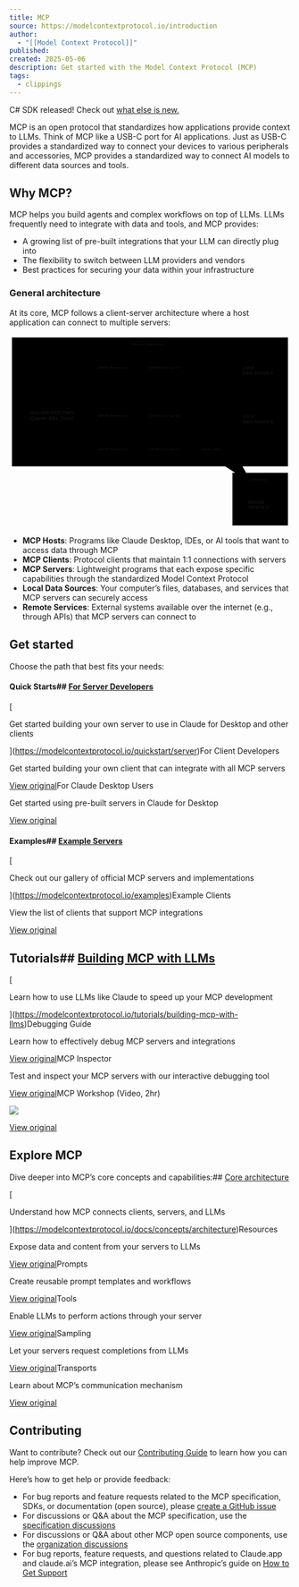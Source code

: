 ```yaml
---
title: MCP
source: https://modelcontextprotocol.io/introduction
author:
  - "[[Model Context Protocol]]"
published: 
created: 2025-05-06
description: Get started with the Model Context Protocol (MCP)
tags:
  - clippings
---
```

C# SDK released! Check out [what else is new.](https://modelcontextprotocol.io/development/updates)

MCP is an open protocol that standardizes how applications provide context to LLMs. Think of MCP like a USB-C port for AI applications. Just as USB-C provides a standardized way to connect your devices to various peripherals and accessories, MCP provides a standardized way to connect AI models to different data sources and tools.

## Why MCP?

MCP helps you build agents and complex workflows on top of LLMs. LLMs frequently need to integrate with data and tools, and MCP provides:

- A growing list of pre-built integrations that your LLM can directly plug into
- The flexibility to switch between LLM providers and vendors
- Best practices for securing your data within your infrastructure

### General architecture

At its core, MCP follows a client-server architecture where a host application can connect to multiple servers:

<svg aria-roledescription="flowchart-v2" role="graphics-document document" viewBox="0 0 877.7890625 601.4139404296875" style="max-width: 877.7890625px;" class="flowchart" xmlns:xlink="http://www.w3.org/1999/xlink" xmlns="http://www.w3.org/2000/svg" width="100%" id="r14"><g><marker orient="auto" markerHeight="8" markerWidth="8" markerUnits="userSpaceOnUse" refY="5" refX="5" viewBox="0 0 10 10" class="marker flowchart-v2" id="r14_flowchart-v2-pointEnd"><path style="stroke-width: 1; stroke-dasharray: 1, 0;" class="arrowMarkerPath" d="M 0 0 L 10 5 L 0 10 z"></path></marker><marker orient="auto" markerHeight="8" markerWidth="8" markerUnits="userSpaceOnUse" refY="5" refX="4.5" viewBox="0 0 10 10" class="marker flowchart-v2" id="r14_flowchart-v2-pointStart"><path style="stroke-width: 1; stroke-dasharray: 1, 0;" class="arrowMarkerPath" d="M 0 5 L 10 10 L 10 0 z"></path></marker><marker orient="auto" markerHeight="11" markerWidth="11" markerUnits="userSpaceOnUse" refY="5" refX="11" viewBox="0 0 10 10" class="marker flowchart-v2" id="r14_flowchart-v2-circleEnd"><circle style="stroke-width: 1; stroke-dasharray: 1, 0;" class="arrowMarkerPath" r="5" cy="5" cx="5"></circle></marker><marker orient="auto" markerHeight="11" markerWidth="11" markerUnits="userSpaceOnUse" refY="5" refX="-1" viewBox="0 0 10 10" class="marker flowchart-v2" id="r14_flowchart-v2-circleStart"><circle style="stroke-width: 1; stroke-dasharray: 1, 0;" class="arrowMarkerPath" r="5" cy="5" cx="5"></circle></marker><marker orient="auto" markerHeight="11" markerWidth="11" markerUnits="userSpaceOnUse" refY="5.2" refX="12" viewBox="0 0 11 11" class="marker cross flowchart-v2" id="r14_flowchart-v2-crossEnd"><path style="stroke-width: 2; stroke-dasharray: 1, 0;" class="arrowMarkerPath" d="M 1,1 l 9,9 M 10,1 l -9,9"></path></marker><marker orient="auto" markerHeight="11" markerWidth="11" markerUnits="userSpaceOnUse" refY="5.2" refX="-1" viewBox="0 0 11 11" class="marker cross flowchart-v2" id="r14_flowchart-v2-crossStart"><path style="stroke-width: 2; stroke-dasharray: 1, 0;" class="arrowMarkerPath" d="M 1,1 l 9,9 M 10,1 l -9,9"></path></marker><g class="root"><g class="clusters"><g data-look="classic" id="Internet" class="cluster"><rect height="164.0664825439453" width="173.4140625" y="429.34747314453125" x="696.375" style=""></rect><g transform="translate(753.859375, 429.34747314453125)" class="cluster-label"><foreignObject height="24" width="58.4453125"><p><span></span></p><p>Internet</p><p></p></foreignObject></g></g><g data-look="classic" id="subGraph0" class="cluster"><rect height="401.34747314453125" width="861.7890625" y="8" x="8" style=""></rect><g transform="translate(381.796875, 8)" class="cluster-label"><foreignObject height="24" width="114.1953125"><p><span></span></p><p>Your Computer</p><p></p></foreignObject></g></g></g><g class="edgePaths"><path marker-end="url(#r14_flowchart-v2-pointEnd)" marker-start="url(#r14_flowchart-v2-pointStart)" style="" class="edge-thickness-normal edge-pattern-solid edge-thickness-normal edge-pattern-solid flowchart-link" id="L_Host_S1_0" d="M194.719,201.842L217.265,183.723C239.811,165.605,284.904,129.367,319.646,111.249C354.389,93.13,378.783,93.13,390.979,93.13L403.176,93.13"></path><path marker-end="url(#r14_flowchart-v2-pointEnd)" marker-start="url(#r14_flowchart-v2-pointStart)" style="" class="edge-thickness-normal edge-pattern-solid edge-thickness-normal edge-pattern-solid flowchart-link" id="L_Host_S2_1" d="M257.141,243.347L269.283,243.347C281.426,243.347,305.711,243.347,330.098,243.347C354.484,243.347,378.973,243.347,391.217,243.347L403.461,243.347"></path><path marker-end="url(#r14_flowchart-v2-pointEnd)" marker-start="url(#r14_flowchart-v2-pointStart)" style="" class="edge-thickness-normal edge-pattern-solid edge-thickness-normal edge-pattern-solid flowchart-link" id="L_Host_S3_2" d="M216.663,284.292L235.552,294.801C254.441,305.311,292.218,326.329,323.25,336.838C354.281,347.347,378.566,347.347,390.709,347.347L402.852,347.347"></path><path marker-end="url(#r14_flowchart-v2-pointEnd)" marker-start="url(#r14_flowchart-v2-pointStart)" style="" class="edge-thickness-normal edge-pattern-solid edge-thickness-normal edge-pattern-solid flowchart-link" id="L_S1_D1_3" d="M577.473,93.13L587.075,93.13C596.677,93.13,615.882,93.13,635.699,93.13C655.516,93.13,675.945,93.13,689.66,93.13C703.375,93.13,710.375,93.13,713.875,93.13L717.375,93.13"></path><path marker-end="url(#r14_flowchart-v2-pointEnd)" marker-start="url(#r14_flowchart-v2-pointStart)" style="" class="edge-thickness-normal edge-pattern-solid edge-thickness-normal edge-pattern-solid flowchart-link" id="L_S2_D2_4" d="M577.188,243.347L586.837,243.347C596.487,243.347,615.786,243.347,635.651,243.347C655.516,243.347,675.945,243.347,689.708,243.347C703.47,243.347,710.565,243.347,714.113,243.347L717.66,243.347"></path><path marker-end="url(#r14_flowchart-v2-pointEnd)" marker-start="url(#r14_flowchart-v2-pointStart)" style="" class="edge-thickness-normal edge-pattern-solid edge-thickness-normal edge-pattern-solid flowchart-link" id="L_S3_D3_5" d="M577.797,347.347L587.345,347.347C596.893,347.347,615.99,347.347,635.753,347.347C655.516,347.347,675.945,347.347,696.16,366.555C716.374,385.763,736.374,424.178,746.374,443.386L756.373,462.593"></path></g><g class="edgeLabels"><g transform="translate(329.99609375, 93.13029861450195)" class="edgeLabel"><g transform="translate(-51.85546875, -12)" class="label"><foreignObject height="24" width="103.7109375"><p><span></span></p><p>MCP Protocol</p><p></p></foreignObject></g></g><g transform="translate(329.99609375, 243.34747314453125)" class="edgeLabel"><g transform="translate(-51.85546875, -12)" class="label"><foreignObject height="24" width="103.7109375"><p><span></span></p><p>MCP Protocol</p><p></p></foreignObject></g></g><g transform="translate(329.99609375, 347.34747314453125)" class="edgeLabel"><g transform="translate(-51.85546875, -12)" class="label"><foreignObject height="24" width="103.7109375"><p><span></span></p><p>MCP Protocol</p><p></p></foreignObject></g></g><g class="edgeLabel"><g transform="translate(0, 0)" class="label"></g></g><g class="edgeLabel"><g transform="translate(0, 0)" class="label"></g></g><g transform="translate(635.0859375, 347.34747314453125)" class="edgeLabel"><g transform="translate(-36.2890625, -12)" class="label"><foreignObject height="24" width="72.578125"><p><span></span></p><p>Web APIs</p><p></p></foreignObject></g></g></g><g class="nodes"><g transform="translate(143.0703125, 243.34747314453125)" id="flowchart-Host-0" class="node default"><rect height="78" width="220.140625" y="-39" x="-110.0703125" style="" class="basic label-container"></rect><g transform="translate(-80.0703125, -24)" style="" class="label"><rect></rect><foreignObject height="48" width="160.140625"><p><span></span></p><p>Host with MCP Client<br>(Claude, IDEs, Tools)</p><p></p></foreignObject></g></g><g transform="translate(490.32421875, 93.13029861450195)" id="flowchart-S1-1" class="node default"><rect height="54" width="166.296875" y="-27" x="-83.1484375" style="" class="basic label-container"></rect><g transform="translate(-53.1484375, -12)" style="" class="label"><rect></rect><foreignObject height="24" width="106.296875"><p><span></span></p><p>MCP Server A</p><p></p></foreignObject></g></g><g transform="translate(490.32421875, 243.34747314453125)" id="flowchart-S2-2" class="node default"><rect height="54" width="165.7265625" y="-27" x="-82.86328125" style="" class="basic label-container"></rect><g transform="translate(-52.86328125, -12)" style="" class="label"><rect></rect><foreignObject height="24" width="105.7265625"><p><span></span></p><p>MCP Server B</p><p></p></foreignObject></g></g><g transform="translate(490.32421875, 347.34747314453125)" id="flowchart-S3-3" class="node default"><rect height="54" width="166.9453125" y="-27" x="-83.47265625" style="" class="basic label-container"></rect><g transform="translate(-53.47265625, -12)" style="" class="label"><rect></rect><foreignObject height="24" width="106.9453125"><p><span></span></p><p>MCP Server C</p><p></p></foreignObject></g></g><g transform="translate(783.08203125, 93.13029861450195)" id="flowchart-D1-11" class="node default"><path transform="translate(-61.70703125, -50.13029531087838)" style="" class="basic label-container" d="M0,12.420196873918922 a61.70703125,12.420196873918922 0,0,0 123.4140625,0 a61.70703125,12.420196873918922 0,0,0 -123.4140625,0 l0,75.42019687391893 a61.70703125,12.420196873918922 0,0,0 123.4140625,0 l0,-75.42019687391893"></path><g transform="translate(-54.20703125, -14)" style="" class="label"><rect></rect><foreignObject height="48" width="108.4140625"><p><span></span></p><p>Local<br>Data Source A</p><p></p></foreignObject></g></g><g transform="translate(783.08203125, 243.34747314453125)" id="flowchart-D2-13" class="node default"><path transform="translate(-61.421875, -50.086874290757784)" style="" class="basic label-container" d="M0,12.391249527171857 a61.421875,12.391249527171857 0,0,0 122.84375,0 a61.421875,12.391249527171857 0,0,0 -122.84375,0 l0,75.39124952717185 a61.421875,12.391249527171857 0,0,0 122.84375,0 l0,-75.39124952717185"></path><g transform="translate(-53.921875, -14)" style="" class="label"><rect></rect><foreignObject height="48" width="107.84375"><p><span></span></p><p>Local<br>Data Source B</p><p></p></foreignObject></g></g><g transform="translate(783.08203125, 511.3807144165039)" id="flowchart-D3-15" class="node default"><path transform="translate(-44.1953125, -47.03324302555466)" style="" class="basic label-container" d="M0,10.355495350369774 a44.1953125,10.355495350369774 0,0,0 88.390625,0 a44.1953125,10.355495350369774 0,0,0 -88.390625,0 l0,73.35549535036978 a44.1953125,10.355495350369774 0,0,0 88.390625,0 l0,-73.35549535036978"></path><g transform="translate(-36.6953125, -14)" style="" class="label"><rect></rect><foreignObject height="48" width="73.390625"><p><span></span></p><p>Remote<br>Service C</p><p></p></foreignObject></g></g></g></g></g></svg>
- **MCP Hosts**: Programs like Claude Desktop, IDEs, or AI tools that want to access data through MCP
- **MCP Clients**: Protocol clients that maintain 1:1 connections with servers
- **MCP Servers**: Lightweight programs that each expose specific capabilities through the standardized Model Context Protocol
- **Local Data Sources**: Your computer’s files, databases, and services that MCP servers can securely access
- **Remote Services**: External systems available over the internet (e.g., through APIs) that MCP servers can connect to

## Get started

Choose the path that best fits your needs:

#### Quick Starts## [For Server Developers](https://modelcontextprotocol.io/quickstart/server)

[

Get started building your own server to use in Claude for Desktop and other clients

](https://modelcontextprotocol.io/quickstart/server)For Client Developers

Get started building your own client that can integrate with all MCP servers

[View original](https://modelcontextprotocol.io/quickstart/client)For Claude Desktop Users

Get started using pre-built servers in Claude for Desktop

[View original](https://modelcontextprotocol.io/quickstart/user)

#### Examples## [Example Servers](https://modelcontextprotocol.io/examples)

[

Check out our gallery of official MCP servers and implementations

](https://modelcontextprotocol.io/examples)Example Clients

View the list of clients that support MCP integrations

[View original](https://modelcontextprotocol.io/clients)

## Tutorials## [Building MCP with LLMs](https://modelcontextprotocol.io/tutorials/building-mcp-with-llms)

[

Learn how to use LLMs like Claude to speed up your MCP development

](https://modelcontextprotocol.io/tutorials/building-mcp-with-llms)Debugging Guide

Learn how to effectively debug MCP servers and integrations

[View original](https://modelcontextprotocol.io/docs/tools/debugging)MCP Inspector

Test and inspect your MCP servers with our interactive debugging tool

[View original](https://modelcontextprotocol.io/docs/tools/inspector)MCP Workshop (Video, 2hr)

![](https://www.youtube.com/watch?v=kQmXtrmQ5Zg)

[View original](https://www.youtube.com/watch?v=kQmXtrmQ5Zg)

## Explore MCP

Dive deeper into MCP’s core concepts and capabilities:## [Core architecture](https://modelcontextprotocol.io/docs/concepts/architecture)

[

Understand how MCP connects clients, servers, and LLMs

](https://modelcontextprotocol.io/docs/concepts/architecture)Resources

Expose data and content from your servers to LLMs

[View original](https://modelcontextprotocol.io/docs/concepts/resources)Prompts

Create reusable prompt templates and workflows

[View original](https://modelcontextprotocol.io/docs/concepts/prompts)Tools

Enable LLMs to perform actions through your server

[View original](https://modelcontextprotocol.io/docs/concepts/tools)Sampling

Let your servers request completions from LLMs

[View original](https://modelcontextprotocol.io/docs/concepts/sampling)Transports

Learn about MCP’s communication mechanism

[View original](https://modelcontextprotocol.io/docs/concepts/transports)

## Contributing

Want to contribute? Check out our [Contributing Guide](https://modelcontextprotocol.io/development/contributing) to learn how you can help improve MCP.

Here’s how to get help or provide feedback:

- For bug reports and feature requests related to the MCP specification, SDKs, or documentation (open source), please [create a GitHub issue](https://github.com/modelcontextprotocol)
- For discussions or Q&A about the MCP specification, use the [specification discussions](https://github.com/modelcontextprotocol/specification/discussions)
- For discussions or Q&A about other MCP open source components, use the [organization discussions](https://github.com/orgs/modelcontextprotocol/discussions)
- For bug reports, feature requests, and questions related to Claude.app and claude.ai’s MCP integration, please see Anthropic’s guide on [How to Get Support](https://support.anthropic.com/en/articles/9015913-how-to-get-support)